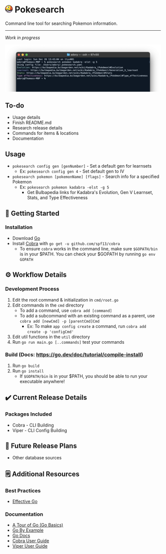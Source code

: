 <h1><img src="assets/repeat-ball.webp" width="24" height="24" /> Pokesearch</h1>
Command line tool for searching Pokemon information.

---

*Work in progress*

![Command line screenshot](assets/screenshot.png)

## To-do
- Usage details
- Finish README.md
- Research release details 
- Commands for items & locations
- Documentation

## Usage
- `pokesearch config gen [genNumber]` - Set a default gen for learnsets
	- Ex: `pokesearch config gen 4` - Set default gen to IV
- `pokesearch pokemon [pokemonName] [flags]` - Search info for a specified Pokemon
	- Ex: `pokesearch pokemon kadabra -elst -g 5`
		- Get Bulbapedia links for Kadabra's Evolution, Gen V Learnset, Stats, and Type Effectiveness

## 🚀 Getting Started
### Installation
- Download [Go](https://go.dev/learn/)
- Install [Cobra](https://pkg.go.dev/github.com/spf13/cobra#section-readme) with `go get -u github.com/spf13/cobra`
	- To ensure `cobra` works in the command line, make sure `$GOPATH/bin` is in your $PATH. You can check your $GOPATH by running `go env GOPATH`

## ⚙️ Workflow Details
### Development Process
1. Edit the root command & initialization in `cmd/root.go`
2. Edit commands in the `cmd` directory 
	- To add a command, use `cobra add [command]`
	- To add a subcommand with an existing command as a parent, use `cobra add [newCmd] -p [parentCmd]Cmd`
		- Ex: To make `app config create` a command, run `cobra add create -p 'configCmd'`
3. Edit util functions in the `util` directory
4. Run `go run main.go [..commands]` test your commands 

### Build (Docs: https://go.dev/doc/tutorial/compile-install) 
1. Run `go build`
2. Run `go install`
	- If `$GOPATH/bin` is in your $PATH, you should be able to run your executable anywhere!

## ✔️ Current Release Details

### Packages Included
- Cobra - CLI Building
- Viper - CLI Config Building

## 📅 Future Release Plans
- Other database sources

## 🗒️ Additional Resources
### Best Practices
- [Effective Go](https://go.dev/doc/effective_go)
  
### Documentation
- [A Tour of Go (Go Basics)](https://go.dev/tour/welcome/1)
- [Go By Example](https://gobyexample.com/)
- [Go Docs](https://go.dev/doc/)
- [Cobra User Guide](https://github.com/spf13/cobra/blob/master/user_guide.md)
- [Viper User Guide](https://github.com/spf13/viper)

